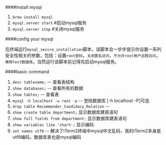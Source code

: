 ####install mysql

1. `brew install mysql`
2. `mysql.server start` #启动mysql服务
3. `mysql.server stop` #关闭mysql服务

####config your mysql

在终端运行`mysql_secure_installation`脚本，该脚本会一步步提示你设置一系列安全性相关的参数，包括：设置`root密码`，`关闭匿名访问`，`不允许root用户远程访问`，`移除test数据库`。当然运行该脚本前记得先启动mysql服务。

####basic command

1. `desc tablename;` -- 查看表结构
2. `show databases;` -- 查看所有的数据
3. `show tables;` -- 查看表
4. `mysql -h localhost -u root -p` -- 登陆数据库 [-h localhost -P]可选
5. `drop table Recommender_Candidacy_Relation` -- 
6. `show create table department;` 显示数据库建表语句
7. `show full fields from department;` 显示数据库建表语句
8. `show variables like 'char%';` 显示编码
9. `set names utf8` -- 解决了iTerm2终端中mysql中文乱码，我的iTerm2本身是utf8编码，数据库表也是mysql编码
